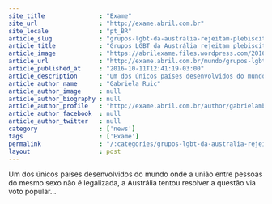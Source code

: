 ```yaml
---
site_title               : "Exame"
site_url                 : "http://exame.abril.com.br"
site_locale              : "pt_BR"
article_slug             : "grupos-lgbt-da-australia-rejeitam-plebiscito-sobre-casamento"
article_title            : "Grupos LGBT da Austrália rejeitam plebiscito sobre casamento"
article_image            : "https://abrilexame.files.wordpress.com/2016/10/size_960_16_9_casal-gay1.jpg?quality=70&strip=all&w=960"
article_url              : "http://exame.abril.com.br/mundo/grupos-lgbt-da-australia-rejeitam-plebiscito-sobre-casamento-2/"
article_published_at     : "2016-10-11T12:41:19-03:00"
article_description      : "Um dos únicos países desenvolvidos do mundo onde a união entre pessoas do mesmo sexo não é legalizada, a Austrália tentou resolver a questão via voto popular..."
article_author_name      : "Gabriela Ruic"
article_author_image     : null
article_author_biography : null
article_author_profile   : "http://exame.abril.com.br/author/gabrielambruic/"
article_author_facebook  : null
article_author_twitter   : null
category                 : ['news']
tags                     : ['Exame']
permalink                : "/:categories/grupos-lgbt-da-australia-rejeitam-plebiscito-sobre-casamento/"
layout                   : post
---
```


Um dos únicos países desenvolvidos do mundo onde a união entre pessoas do mesmo sexo não é legalizada, a Austrália tentou resolver a questão via voto popular...
